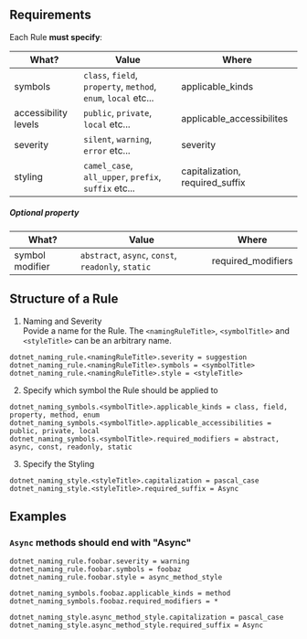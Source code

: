 ## Requirements

Each Rule **must specify**:

| What?                | Value                                                          | Where                           |
| -------------------- | -------------------------------------------------------------- | ------------------------------- |
| symbols              | `class`, `field`, `property`, `method`, `enum`, `local` etc... | applicable_kinds                |
| accessibility levels | `public`, `private`, `local` etc...                            | applicable_accessibilites       |
| severity             | `silent`, `warning`, `error` etc...                            | severity                        |
| styling              | `camel_case`, `all_upper`, `prefix`, `suffix` etc...           | capitalization, required_suffix |

##### Optional property

| What?           | Value                                              | Where              |
| --------------- | -------------------------------------------------- | ------------------ |
| symbol modifier | `abstract`, `async`, `const`, `readonly`, `static` | required_modifiers |

## Structure of a Rule

1. Naming and Severity  
   Povide a name for the Rule. The `<namingRuleTitle>`, `<symbolTitle>` and `<styleTitle>` can be an arbitrary name.

```
dotnet_naming_rule.<namingRuleTitle>.severity = suggestion
dotnet_naming_rule.<namingRuleTitle>.symbols = <symbolTitle>
dotnet_naming_rule.<namingRuleTitle>.style = <styleTitle>
```

2. Specify which symbol the Rule should be applied to

```
dotnet_naming_symbols.<symbolTitle>.applicable_kinds = class, field, property, method, enum
dotnet_naming_symbols.<symbolTitle>.applicable_accessibilities = public, private, local
dotnet_naming_symbols.<symbolTitle>.required_modifiers = abstract, async, const, readonly, static
```

3. Specify the Styling

```
dotnet_naming_style.<styleTitle>.capitalization = pascal_case
dotnet_naming_style.<styleTitle>.required_suffix = Async
```

## Examples

### `Async` methods should end with "Async"

```
dotnet_naming_rule.foobar.severity = warning
dotnet_naming_rule.foobar.symbols = foobaz
dotnet_naming_rule.foobar.style = async_method_style

dotnet_naming_symbols.foobaz.applicable_kinds = method
dotnet_naming_symbols.foobaz.required_modifiers = *

dotnet_naming_style.async_method_style.capitalization = pascal_case
dotnet_naming_style.async_method_style.required_suffix = Async
```
